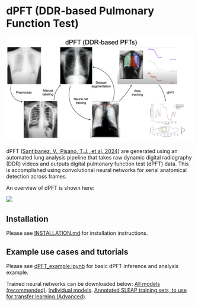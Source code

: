 # dPFT (DDR-based Pulmonary Function Test)

![plot](./static/dPFT_pipeline.png)

dPFT ([Santibanez, V., Pisano, T.J., et al. 2024](https:....)) are generated using an automated lung analysis pipeline that takes raw dynamic digital radiography (DDR) videos and outputs digital pulmonary function test (dPFT) data. This is accomplished using convolutional neural networks for serial anatomical detection across frames.

An overview of dPFT is shown here:

![](./static/dPFT_pipeline.gif)

## Installation

Please see [INSTALLATION.md](INSTALLATION.md) for installation instructions.

## Example use cases and tutorials

Please see [dPFT_example.ipynb](dPFT_example.ipynb) for basic dPFT inference and analysis example.

Trained neural networks can be downloaded below:
[All models (recommended)](https://drive.google.com/file/d/1G6EONII9j-104F6WON_uIb8BVnREKFxc/view?usp=sharing).
[Individual models](https://drive.google.com/drive/folders/1I9StYU17ylPY6CnmhpdHt6q0eR8J6LAk?usp=drive_link).
[Annotated SLEAP training sets, to use for transfer learning (Advanced)](https://drive.google.com/drive/folders/14ain4SmGmawfU6okkvwAG_0ZgSLEdWUD?usp=drive_link).
